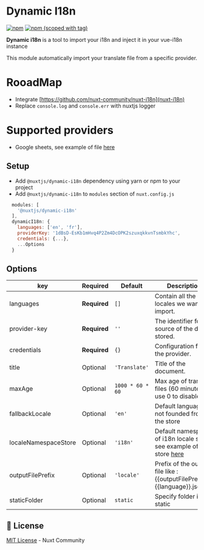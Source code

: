 # Dynamic I18n
[![npm](https://img.shields.io/npm/dt/@nuxtjs/dynamic-i18n.svg?style=flat-square)](https://www.npmjs.com/package/@nuxtjs/dynamic-i18n)
[![npm (scoped with tag)](https://img.shields.io/npm/v/@nuxtjs/dynamic-i18n/latest.svg?style=flat-square)](https://www.npmjs.com/package/@nuxtjs/dynamic-i18n)

**Dynamic i18n** is a tool to import your i18n and inject it in your vue-i18n instance

This module automatically import your translate file from a specific provider.

# RooadMap
- Integrate [https://github.com/nuxt-community/nuxt-i18n](nuxt-i18n)
- Replace `console.log` and `console.err` with nuxtjs logger

# Supported providers
* Google sheets, see example of file [here](https://docs.google.com/spreadsheets/d/1dBsD-EsKb1mHvq4P2Zm4DcOPK2szuxqkkvnTsmbkYhc/edit?usp=sharing)

## Setup
- Add `@nuxtjs/dynamic-i18n` dependency using yarn or npm to your project
- Add `@nuxtjs/dynamic-i18n` to `modules` section of `nuxt.config.js`
```js
  modules: [
    '@nuxtjs/dynamic-i18n'
  ],
  dynamicI18n: {
    languages: ['en', 'fr'],
    providerKey: '1dBsD-EsKb1mHvq4P2Zm4DcOPK2szuxqkkvnTsmbkYhc',
    credentials: {...},
    ...Options
  }
```

## Options

| key | Required | Default | Description |
|-----|----------|---------|-------------|
| languages | **Required** | `[]` | Contain all the locales we want to import. |
| provider-key | **Required** | `''` | The identifier for the source of the data stored. |
| credentials | **Required** | `{}` | Configuration for the provider. |
| title | Optional | `'Translate'` | Title of the document. |
| maxAge | Optional | `1000 * 60 * 60` | Max age of translate files (60 minutes), use 0 to disable it
| fallbackLocale | Optional | `'en'` | Default language if not founded from the store |
| localeNamespaceStore | Optional | `'i18n'` | Default namespace of i18n locale store. see example of store [here](https://github.com/nuxt/nuxt.js/blob/dev/examples/i18n/store/index.js)|
| outputFilePrefix | Optional | `'locale'` | Prefix of the output file like : {{outputFilePrefix}}-{{language}}.json. |
| staticFolder | Optional | `static` | Specify folder in static

## 📑 License

[MIT License](./LICENSE) - Nuxt Community
